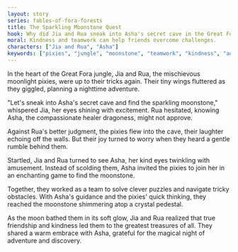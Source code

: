 ```yaml
---
layout: story
series: fables-of-fora-forests
title: The Sparkling Moonstone Quest
hook: Why did Jia and Rua sneak into Asha's secret cave in the Great Fora jungle at midnight?
moral: Kindness and teamwork can help friends overcome challenges.
characters: ["Jia and Rua", "Asha"]
keywords: ["pixies", "jungle", "moonstone", "teamwork", "kindness", "adventure", "friendship", "treasure", "magic"]
---
```


In the heart of the Great Fora jungle, Jia and Rua, the mischievous moonlight pixies, were up to their tricks again. Their tiny wings fluttered as they giggled, planning a nighttime adventure.

"Let's sneak into Asha's secret cave and find the sparkling moonstone," whispered Jia, her eyes shining with excitement. Rua hesitated, knowing Asha, the compassionate healer dragoness, might not approve.

Against Rua's better judgment, the pixies flew into the cave, their laughter echoing off the walls. But their joy turned to worry when they heard a gentle rumble behind them.

Startled, Jia and Rua turned to see Asha, her kind eyes twinkling with amusement. Instead of scolding them, Asha invited the pixies to join her in an enchanting game to find the moonstone.

Together, they worked as a team to solve clever puzzles and navigate tricky obstacles. With Asha's guidance and the pixies' quick thinking, they reached the moonstone shimmering atop a crystal pedestal.

As the moon bathed them in its soft glow, Jia and Rua realized that true friendship and kindness led them to the greatest treasures of all. They shared a warm embrace with Asha, grateful for the magical night of adventure and discovery.
